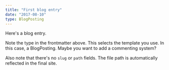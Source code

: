 ```yaml
---
title: "First blog entry"
date: "2017-08-10"
type: BlogPosting
---
```

Here's a blog entry.

Note the type in the frontmatter above.  This selects the template you use.  In this case, a BlogPosting.  Maybe you want to add a commenting system?

Also note that there's no `slug` or `path` fields.  The file path is automatically reflected in the final site.
